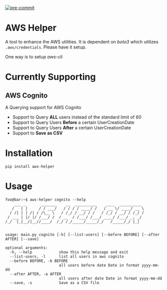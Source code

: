 [![pre-commit](https://img.shields.io/badge/pre--commit-enabled-brightgreen?logo=pre-commit&logoColor=white)](https://github.com/pre-commit/pre-commit)

# AWS Helper

A tool to enhance the AWS utilities. It is dependent on _boto3_ which utilizes `.aws/credentials`. Please have it setup.

One way is to setup _aws-cli_

# Currently Supporting

## AWS Cognito

A Querying support for AWS Cognito

- Support to Query **ALL** users instead of the standard limit of _60_
- Support to Query Users **Before** a certain UserCreationDate
- Support to Query Users **After** a certain UserCreationDate
- Support to **Save as CSV**

# Installation

`pip install aws-helper`

# Usage

```console
foo@bar:~$ aws-helper cognito --help
    ___ _       _______    __  __________    ____  __________
   /   | |     / / ___/   / / / / ____/ /   / __ \/ ____/ __ \
  / /| | | /| / /\__ \   / /_/ / __/ / /   / /_/ / __/ / /_/ /
 / ___ | |/ |/ /___/ /  / __  / /___/ /___/ ____/ /___/ _, _/
/_/  |_|__/|__//____/  /_/ /_/_____/_____/_/   /_____/_/ |_|


usage: main.py cognito [-h] [--list-users] [--before BEFORE] [--after AFTER] [--save]

optional arguments:
  -h, --help            show this help message and exit
  --list-users, -l      list all users in aws cognito
  --before BEFORE, -b BEFORE
                        all users before date Date in format yyyy-mm-dd
  --after AFTER, -a AFTER
                        all users after date Date in format yyyy-mm-dd
  --save, -s            Save as a CSV file
```
